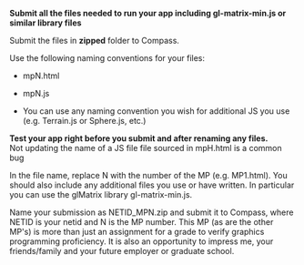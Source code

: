 **Submit all the files needed to run your app including gl-matrix-min.js or similar library files**

Submit the files in **zipped** folder to Compass.

Use the following naming conventions for your files:

+ mpN.html

+ mpN.js

+ You can use any naming convention you wish for additional JS you use (e.g. Terrain.js or Sphere.js, etc.)

**Test your app right before you submit and after renaming any files.**<br/>
Not updating the name of a JS file file sourced in mpH.html is a common bug

In the file name, replace N with the number of the MP (e.g. MP1.html). You should also include any additional files you use or have written. In particular you can use the
glMatrix library gl-matrix-min.js.

Name your submission as  NETID_MPN.zip and submit it to Compass, where  NETID is your netid and N is the MP number. This MP (as are the other MP's) is more than just an assignment for a grade to verify graphics programming proficiency. It is also an opportunity to impress me, your friends/family and your future employer or graduate school.
